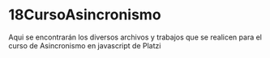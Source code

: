 # 18CursoAsincronismo
Aqui se encontrarán los diversos archivos y trabajos que se realicen para el curso de Asincronismo en javascript de Platzi
